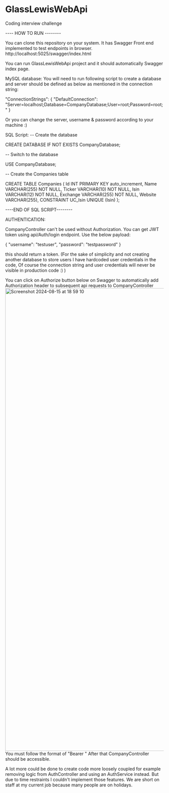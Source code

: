 # GlassLewisWebApi
 Coding interview challenge

---- HOW TO RUN --------

You can clone this repository on your system. 
It has Swagger Front end implemented to test endpoints in browser.
http://localhost:5025/swagger/index.html

You can run GlassLewisWebApi project and it should automatically Swagger index page. 

MySQL database: 
You will need to run following script to create a database and server should be defined as below as mentioned in the connection string: 

"ConnectionStrings": {
    "DefaultConnection": "Server=localhost;Database=CompanyDatabase;User=root;Password=root;"
}

Or you can change the server, username & password according to your machine :)

SQL Script: 
-- Create the database

CREATE DATABASE IF NOT EXISTS CompanyDatabase;


-- Switch to the database

USE CompanyDatabase;


-- Create the Companies table

CREATE TABLE Companies (
    Id INT PRIMARY KEY auto_increment,
    Name VARCHAR(255) NOT NULL,
    Ticker VARCHAR(10) NOT NULL,
    Isin VARCHAR(12) NOT NULL,
    Exchange VARCHAR(255) NOT NULL,
    Website VARCHAR(255),
    CONSTRAINT UC_Isin UNIQUE (Isin)
);

----END OF SQL SCRIPT--------

AUTHENTICATION: 

CompanyController can't be used without Authorization. 
You can get JWT token using api/Auth/login endpoint.
Use the below payload: 

{
  "username": "testuser",
  "password": "testpassword"
}


this should return a token.
(For the sake of simplicity and not creating another database to store users I have hardcoded user credentials in the code, Of course the connection string and user credentials will never be visible in production code :) )

You can click on Authorize button below on Swagger to automatically add Authorization header to subsequent api requests to CompanyController
<img width="1465" alt="Screenshot 2024-08-15 at 18 59 10" src="https://github.com/user-attachments/assets/4fcae904-1cec-497c-826a-5663d75e05d9">
You must follow the format of "Bearer <your-jwt-token>"
After that CompanyController should be accessible. 

A lot more could be done to create code more loosely coupled for example removing logic from AuthController and using an AuthService instead. But due to time restraints I couldn't implement those features. We are short on staff at my current job because many people are on holidays. 
